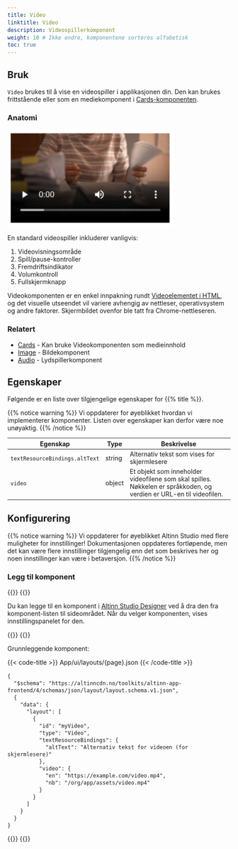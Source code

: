 ```yaml
---
title: Video
linktitle: Video
description: Videospillerkomponent
weight: 10 # Ikke endre, komponentene sorteres alfabetisk
toc: true
---
```


## Bruk

`Video` brukes til å vise en videospiller i applikasjonen din. Den kan brukes frittstående eller som en
mediekomponent i [Cards-komponenten](../cards).

### Anatomi

![Video-komponent](./video-component.png)

En standard videospiller inkluderer vanligvis:

1. Videovisningsområde
2. Spill/pause-kontroller
3. Fremdriftsindikator
4. Volumkontroll
5. Fullskjermknapp

Videokomponenten er en enkel innpakning rundt [Videoelementet i HTML](https://developer.mozilla.org/en-US/docs/Web/HTML/Element/video),
og det visuelle utseendet vil variere avhengig av nettleser, operativsystem og andre faktorer.
Skjermbildet ovenfor ble tatt fra Chrome-nettleseren.

### Relatert

- [Cards](../cards) - Kan bruke Videokomponenten som medieinnhold
- [Image](../image) - Bildekomponent
- [Audio](../audio) - Lydspillerkomponent

## Egenskaper

Følgende er en liste over tilgjengelige egenskaper for {{% title %}}.

{{% notice warning %}}
Vi oppdaterer for øyeblikket hvordan vi implementerer komponenter. Listen over egenskaper kan derfor være noe unøyaktig.
{{% /notice %}}

| **Egenskap**                   | **Type** | **Beskrivelse**                                                                                                         |
|--------------------------------|----------|-------------------------------------------------------------------------------------------------------------------------|
| `textResourceBindings.altText` | string   | Alternativ tekst som vises for skjermlesere                                                                             |
| `video`                        | object   | Et objekt som inneholder videofilene som skal spilles. Nøkkelen er språkkoden, og verdien er URL-en til videofilen.     |

## Konfigurering

{{% notice warning %}}
Vi oppdaterer for øyeblikket Altinn Studio med flere muligheter for innstillinger!
 Dokumentasjonen oppdateres fortløpende, men det kan være flere innstillinger tilgjengelig enn det som beskrives her
og noen innstillinger kan være i betaversjon.
{{% /notice %}}

### Legg til komponent

{{<content-version-selector classes="border-box">}}
{{<content-version-container version-label="Altinn Studio Designer">}}

Du kan legge til en komponent i [Altinn Studio Designer](/nb/altinn-studio/getting-started/) ved å dra den fra
komponent-listen til sideområdet.
Når du velger komponenten, vises innstillingspanelet for den.

{{</content-version-container>}}
{{<content-version-container version-label="Kode">}}

Grunnleggende komponent:

{{< code-title >}}
App/ui/layouts/{page}.json
{{< /code-title >}}

```json{hl_lines="6-"}
{
  "$schema": "https://altinncdn.no/toolkits/altinn-app-frontend/4/schemas/json/layout/layout.schema.v1.json",
  {
    "data": {
      "layout": [
        {
          "id": "myVideo",
          "type": "Video",
          "textResourceBindings": {
            "altText": "Alternativ tekst for videoen (for skjermlesere)"
          },
          "video": {
            "en": "https://example.com/video.mp4",
            "nb": "/org/app/assets/video.mp4"
          }
        }
      ]
    }
  }
}
```

{{</content-version-container>}}
{{</content-version-selector>}}

